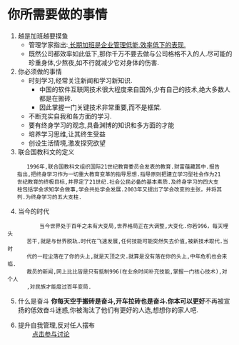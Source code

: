 # 你所需要做的事情
1.  越是加班越要摸鱼
    - 管理学家指出:<a href="https://maimai.cn/article/detail?fid=859272043&efid=NG7c4mHl8zX5qfOlllk8og"> 长期加班是企业管理低能,效率低下的表现.</a>
    - 既然公司都效率如此低下,那你千万不要去做与公司格格不入的人.尽可能的珍重身体,少熬夜,如不行就减少它对身体的伤害.
2.  你必须做的事情
    - 时刻学习,经常关注新闻和学习新知识.
        - 中国的软件互联网技术很大程度来自国外,少有自己的技术,绝大多数人都是在搬砖.
        - 因此掌握一门关键技术非常重要,而不是框架.
    - 不断充实自我和各方面的学习.
    - 要有终身学习的观念,具备渊博的知识和多方面的才能
    - 培养学习思维,让其终生受益
    - 创设生活情境,激发探究欲望
3. 联合国教科文的定义
```text
      1996年,联合国教科文组织国际21世纪教育委员会发表的教育.财富蕴藏其中.报告
   指出,把终身学习作为一切重大教育变革的指导思想.指导原则把建立学习型社会作为21
   世纪教育的终极目标,并界定了21世纪.社会公民必备的基本素质.及终身学习的四大支
   柱包括学会求知学会做事,学会共处学会发展.2003年又提出了学会改变的主张，并将其
   列.为终身学习的五大支柱.
```
4. 当今的时代
```text
          当今世界处于百年之未有大变局,世界格局正在大调整,大变化.你若996，每天埋头
      苦干,就是与世界脱轨.时代在飞速发展,任何技能可能突然失去价值,被新技术取代.当时
      代的一粒尘落在了你的头上,就是灭顶之灾.就算是没有落在你的头上,中年危机也会来临.
      裁员的新闻,网上比比皆是只有抵制996(在业余时间补充技能,掌握一门核心技术),对个人
      ,对民族才能度过百年变局.
```
5. 什么是奋斗
**你每天空手搬砖是奋斗,开车拉砖也是奋斗.你本可以更好**不再被宣扬的低效奋斗迷惑,你被淘汰了他们有更好的人选,想想你的家人吧.

6. 提升自我管理,反对任人摆布<br>
   <em>&nbsp;&nbsp;&nbsp;&nbsp;&nbsp;&nbsp;&nbsp;&nbsp;</em><a href="https://github.com/623637646/996.Leave/issues/123">点击参与讨论</a>

